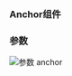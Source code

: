 ### Anchor组件
### 参数
![参数 anchor](https://github.com/NatsunoKoide/natsunokoide.github.io/assets/137853852/62284219-2224-4053-af2e-648f06fd00a2)
